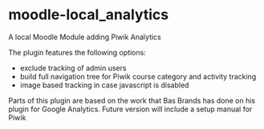 moodle-local_analytics
==================

A local Moodle Module adding Piwik Analytics

The plugin features the following options:
- exclude tracking of admin users
- build full navigation tree for Piwik course category and activity tracking
- image based tracking in case javascript is disabled

Parts of this plugin are based on the work that Bas Brands has done on his plugin for Google Analytics.
Future version will include a setup manual for Piwik